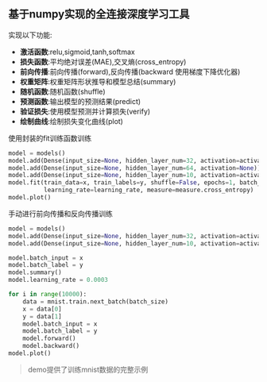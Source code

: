 ## 基于numpy实现的全连接深度学习工具
实现以下功能:

- **激活函数**:relu,sigmoid,tanh,softmax
- **损失函数**:平均绝对误差(MAE),交叉熵(cross_entropy)
- **前向传播**:前向传播(forward),反向传播(backward 使用梯度下降优化器) 
- **权重矩阵**:权重矩阵形状推导和模型总结(summary)  
- **随机函数**:随机函数(shuffle)      
- **预测函数**:输出模型的预测结果(predict)              
- **验证损失**:使用模型预测并计算损失(verify)    
- **绘制曲线**:绘制损失变化曲线(plot)


使用封装的fit训练函数训练
``` python
model = models()
model.add(Dense(input_size=None, hidden_layer_num=32, activation=activations.relu))
model.add(Dense(input_size=None, hidden_layer_num=64, activation=None))
model.add(Dense(input_size=None, hidden_layer_num=10, activation=activations.softmax))
model.fit(train_data=x, train_labels=y, shuffle=False, epochs=1, batch_size=50,
          learning_rate=learning_rate, measure=measure.cross_entropy)
model.plot()    
``` 

手动进行前向传播和反向传播训练
``` python
model = models()
model.add(Dense(input_size=None, hidden_layer_num=32, activation=activations.relu))
model.add(Dense(input_size=None, hidden_layer_num=10, activation=activations.softmax))

model.batch_input = x
model.batch_label = y
model.summary()
model.learning_rate = 0.0003

for i in range(10000):
    data = mnist.train.next_batch(batch_size)
    x = data[0]
    y = data[1]
    model.batch_input = x
    model.batch_label = y
    model.forward()
    model.backward()
model.plot()
``` 

> demo提供了训练mnist数据的完整示例